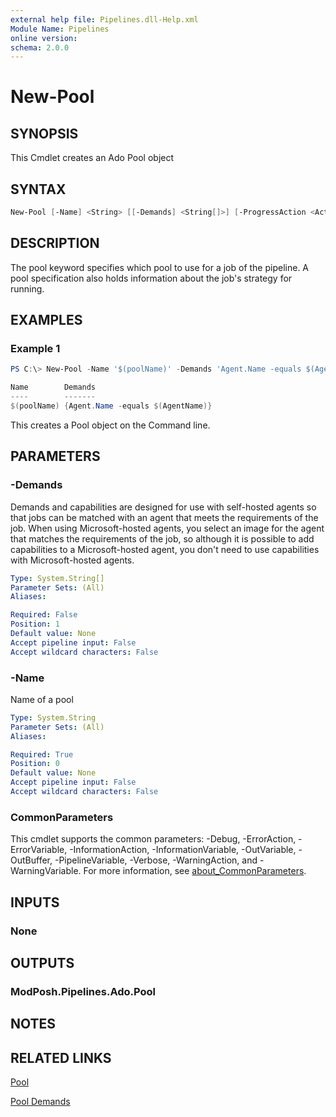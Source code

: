 ```yaml
---
external help file: Pipelines.dll-Help.xml
Module Name: Pipelines
online version:
schema: 2.0.0
---
```


# New-Pool

## SYNOPSIS

This Cmdlet creates an Ado Pool object

## SYNTAX

```powershell
New-Pool [-Name] <String> [[-Demands] <String[]>] [-ProgressAction <ActionPreference>] [<CommonParameters>]
```

## DESCRIPTION

The pool keyword specifies which pool to use for a job of the pipeline. A pool
specification also holds information about the job's strategy for running.

## EXAMPLES

### Example 1

```powershell
PS C:\> New-Pool -Name '$(poolName)' -Demands 'Agent.Name -equals $(AgentName)'

Name        Demands
----        -------
$(poolName) {Agent.Name -equals $(AgentName)}
```

This creates a Pool object on the Command line.

## PARAMETERS

### -Demands

Demands and capabilities are designed for use with self-hosted agents so that
jobs can be matched with an agent that meets the requirements of the job.
When using Microsoft-hosted agents, you select an image for the agent that
matches the requirements of the job, so although it is possible to add
capabilities to a Microsoft-hosted agent, you don't need to use capabilities
with Microsoft-hosted agents.

```yaml
Type: System.String[]
Parameter Sets: (All)
Aliases:

Required: False
Position: 1
Default value: None
Accept pipeline input: False
Accept wildcard characters: False
```

### -Name

Name of a pool

```yaml
Type: System.String
Parameter Sets: (All)
Aliases:

Required: True
Position: 0
Default value: None
Accept pipeline input: False
Accept wildcard characters: False
```

### CommonParameters

This cmdlet supports the common parameters: -Debug, -ErrorAction, -ErrorVariable, -InformationAction, -InformationVariable, -OutVariable, -OutBuffer, -PipelineVariable, -Verbose, -WarningAction, and -WarningVariable. For more information, see [about_CommonParameters](http://go.microsoft.com/fwlink/?LinkID=113216).

## INPUTS

### None

## OUTPUTS

### ModPosh.Pipelines.Ado.Pool

## NOTES

## RELATED LINKS

[Pool](https://learn.microsoft.com/en-us/azure/devops/pipelines/yaml-schema/pool?view=azure-pipelines)

[Pool Demands](https://learn.microsoft.com/en-us/azure/devops/pipelines/yaml-schema/pool-demands?view=azure-pipelines)
